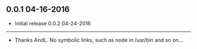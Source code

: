 0.0.1 04-16-2016
----------------
* Initial release
0.0.2 04-24-2016
----------------
* Thanks AndL. No symbolic links, such as node in /usr/bin and so on...
